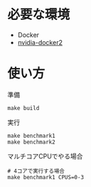 # 必要な環境

- Docker
- [nvidia-docker2](https://github.com/NVIDIA/nvidia-docker)

# 使い方

準備

```
make build
```

実行

```
make benchmark1
make benchmark2
```

マルチコアCPUでやる場合

```
# 4コアで実行する場合
make benchmark1 CPUS=0-3
```